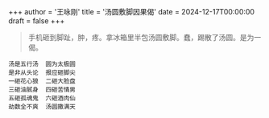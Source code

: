 +++
author = '王咏刚'
title = '汤圆敷脚因果偈'
date = 2024-12-17T00:00:00
draft = false
+++

> 手机砸到脚趾，肿，疼。拿冰箱里半包汤圆敷脚。蠢，踢散了汤圆。是为一偈。

<div class="poem">

```
汤是五行汤  圆为太极圆
是非从头论  报应砸脚尖
一砸花心狼  二砸大脸盘
三砸油腻身  四砸苦情男
五砸孤魂鬼  六砸酒肉仙
劫数全不爽  汤圆撒满天
```

</div>

